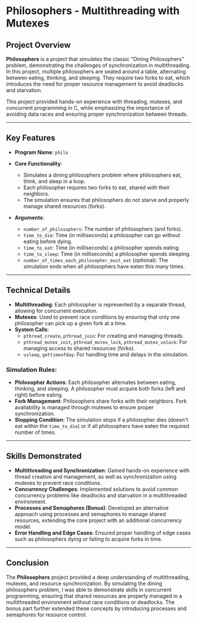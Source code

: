 # Philosophers - Multithreading with Mutexes

## Project Overview

**Philosophers** is a project that simulates the classic "Dining Philosophers" problem, demonstrating the challenges of synchronization in multithreading. In this project, multiple philosophers are seated around a table, alternating between eating, thinking, and sleeping. They require two forks to eat, which introduces the need for proper resource management to avoid deadlocks and starvation.

This project provided hands-on experience with threading, mutexes, and concurrent programming in C, while emphasizing the importance of avoiding data races and ensuring proper synchronization between threads.

---

## Key Features

- **Program Name**: `philo`
- **Core Functionality**:
  - Simulates a dining philosophers problem where philosophers eat, think, and sleep in a loop.
  - Each philosopher requires two forks to eat, shared with their neighbors.
  - The simulation ensures that philosophers do not starve and properly manage shared resources (forks).

- **Arguments**:
  - `number_of_philosophers`: The number of philosophers (and forks).
  - `time_to_die`: Time (in milliseconds) a philosopher can go without eating before dying.
  - `time_to_eat`: Time (in milliseconds) a philosopher spends eating.
  - `time_to_sleep`: Time (in milliseconds) a philosopher spends sleeping.
  - `number_of_times_each_philosopher_must_eat` (optional): The simulation ends when all philosophers have eaten this many times.

---

## Technical Details

- **Multithreading**: Each philosopher is represented by a separate thread, allowing for concurrent execution.
- **Mutexes**: Used to prevent race conditions by ensuring that only one philosopher can pick up a given fork at a time.
- **System Calls**:
  - `pthread_create`, `pthread_join`: For creating and managing threads.
  - `pthread_mutex_init`, `pthread_mutex_lock`, `pthread_mutex_unlock`: For managing access to shared resources (forks).
  - `usleep`, `gettimeofday`: For handling time and delays in the simulation.

### Simulation Rules:
- **Philosopher Actions**: Each philosopher alternates between eating, thinking, and sleeping. A philosopher must acquire both forks (left and right) before eating.
- **Fork Management**: Philosophers share forks with their neighbors. Fork availability is managed through mutexes to ensure proper synchronization.
- **Stopping Condition**: The simulation stops if a philosopher dies (doesn't eat within the `time_to_die`) or if all philosophers have eaten the required number of times.

---

## Skills Demonstrated

- **Multithreading and Synchronization**: Gained hands-on experience with thread creation and management, as well as synchronization using mutexes to prevent race conditions.
- **Concurrency Challenges**: Implemented solutions to avoid common concurrency problems like deadlocks and starvation in a multithreaded environment.
- **Processes and Semaphores (Bonus)**: Developed an alternative approach using processes and semaphores to manage shared resources, extending the core project with an additional concurrency model.
- **Error Handling and Edge Cases**: Ensured proper handling of edge cases such as philosophers dying or failing to acquire forks in time.

---

## Conclusion

The **Philosophers** project provided a deep understanding of multithreading, mutexes, and resource synchronization. By simulating the dining philosophers problem, I was able to demonstrate skills in concurrent programming, ensuring that shared resources are properly managed in a multithreaded environment without race conditions or deadlocks. The bonus part further extended these concepts by introducing processes and semaphores for resource control.

